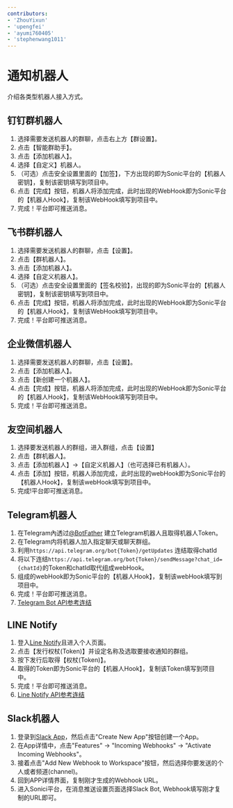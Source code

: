 ```yaml
---
contributors:
- 'ZhouYixun'
- 'upengfei'
- 'ayumi760405'
- 'stephenwang1011'
---
```


# 通知机器人
介绍各类型机器人接入方式。

## 钉钉群机器人

1. 选择需要发送机器人的群聊，点击右上方【群设置】。
2. 点击【智能群助手】。
3. 点击【添加机器人】。
4. 选择【自定义】机器人。
5. （可选）点击安全设置里面的【加签】，下方出现的即为Sonic平台的【机器人密钥】，复制该密钥填写到项目中。
6. 点击【完成】按钮，机器人将添加完成，此时出现的WebHook即为Sonic平台的【机器人Hook】，复制该WebHook填写到项目中。
7. 完成！平台即可推送消息。

## 飞书群机器人

1. 选择需要发送机器人的群聊，点击【设置】。
2. 点击【群机器人】。
3. 点击【添加机器人】。
4. 选择【自定义机器人】。
5. （可选）点击安全设置里面的【签名校验】，出现的即为Sonic平台的【机器人密钥】，复制该密钥填写到项目中。
6. 点击【完成】按钮，机器人将添加完成，此时出现的WebHook即为Sonic平台的【机器人Hook】，复制该WebHook填写到项目中。
7. 完成！平台即可推送消息。

## 企业微信机器人

1. 选择需要发送机器人的群聊，点击【设置】。
2. 点击【添加机器人】。
3. 点击【新创建一个机器人】。
4. 点击【完成】按钮，机器人将添加完成，此时出现的WebHook即为Sonic平台的【机器人Hook】，复制该WebHook填写到项目中。
5. 完成！平台即可推送消息。

## 友空间机器人

1. 选择要发送机器人的群组，进入群组，点击【设置】
2. 点击【群机器人】。
3. 点击【添加机器人】->【自定义机器人】（也可选择已有机器人）。
4. 点击【添加】按钮，机器人添加完成，此时出现的webHook即为Sonic平台的【机器人Hook】，复制该webHook填写到项目中。
5. 完成!平台即可推送消息。

## Telegram机器人

1. 在Telegram內透过[@BotFather](https://t.me/BotFather) 建立Telegram机器人且取得机器人Token。
2. 在Telegram内将机器人加入指定聊天或聊天群组。
3. 利用`https://api.telegram.org/bot{Token}/getUpdates` 连结取得chatId
4. 将以下连结`https://api.telegram.org/bot{Token}/sendMessage?chat_id={chatId}`的Token和chatId取代组成webHook。
5. 组成的webHook即为Sonic平台的【机器人Hook】，复制该webHook填写到项目中。
6. 完成！平台即可推送消息。
7. [Telegram Bot API参考连结](https://core.telegram.org/bots/api)

## LINE Notify

1. 登入[Line Notify](https://notify-bot.line.me/doc/en/)且进入个人页面。
2. 点击【发行权杖(Token)】并设定名称及选取要接收通知的群组。
3. 按下发行后取得【权杖(Token)】。
4. 取得的Token即为Sonic平台的【机器人Hook】，复制该Token填写到项目中。
5. 完成！平台即可推送消息。
6. [Line Notify API参考连结](https://notify-bot.line.me/doc/en/)

## Slack机器人

1. 登录到[Slack App](https://api.slack.com/apps)，然后点击"Create New App"按钮创建一个App。
2. 在App详情中，点击"Features" -> "Incoming Webhooks" -> "Activate Incoming Webhooks"。
3. 接着点击"Add New Webhook to Workspace"按钮，然后选择你要发送的个人或者频道(channel)。
4. 回到APP详情界面，复制刚才生成的Webhook URL。
5. 进入Sonici平台，在消息推送设置页面选择Slack Bot, Webhook填写刚才复制的URL即可。